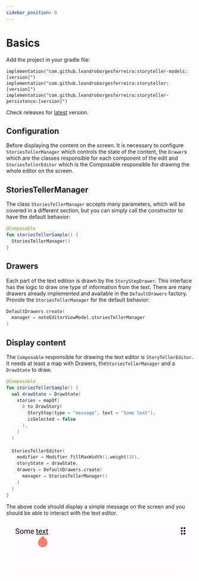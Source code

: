 ```yaml
---
sidebar_position: 0
---
```


# Basics

Add the project in your gradle file:

```other
implementation("com.github.leandroborgesferreira:storyteller-models:[version]")
implementation("com.github.leandroborgesferreira:storyteller:[version]")
implementation("com.github.leandroborgesferreira:storyteller-persistence:[version]")
```

Check releases for [latest](https://github.com/leandroBorgesFerreira/StoriesTeller/releases) version.

## Configuration

Before displaying the content on the screen. It is necessary to configure `StoriesTellerManager` which controls the state of the content, the `Drawer`s which are the classes responsible for each component of the edit and `StoriesTellerEditor` which is the Composable responsible for drawing the whole editor on the screen.

## StoriesTellerManager

The class `StoriesTellerManager` accepts many parameters, which will be covered in a different section, but you can simply call the constructor to have the default behavior:

```kotlin
@Composable
fun storiesTellerSample() {
  StoriesTellerManager()
}
```

## Drawers

Each part of the text edition is drawn by the `StoryStepDrawer`. This interface has the logic to draw one type of information from the text. There are many drawers already implemented and available in the `DefaultDrawers` factory. Provide the `StoriesTellerManager` for the default behavior:

```kotlin
DefaultDrawers.create(
  manager = noteEditorViewModel.storiesTellerManager 
)
```

## Display content

The `Composable` responsible for drawing the text editor is `StoryTellerEditor`. It needs at least a map with Drawers, the`StoriesTellerManager` and a `DrawState` to draw.

```kotlin
@Composable
fun storiesTellerSample() {
  val drawState = DrawState(
    stories = mapOf(
      0 to DrawStory(
        StoryStep(type = "message", text = "Some text"),
        isSelected = false
      ),
    )
  )
  
  StoriesTellerEditor(
    modifier = Modifier.fillMaxWidth().weight(1F),
    storyState = drawState,
    drawers = DefaultDrawers.create(
      manager = StoriesTellerManager()
    )
  )
}
```

The above code should display a simple message on the screen and you should be able to interact with the text editor.

![sample](../../static/img/basics_sample.png)
